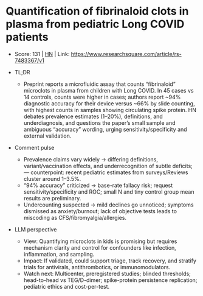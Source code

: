 # Quantification of fibrinaloid clots in plasma from pediatric Long COVID patients

- Score: 131 | [HN](https://news.ycombinator.com/item?id=45557267) | Link: https://www.researchsquare.com/article/rs-7483367/v1

- TL;DR
    - Preprint reports a microfluidic assay that counts “fibrinaloid” microclots in plasma from children with Long COVID. In 45 cases vs 14 controls, counts were higher in cases; authors report ~94% diagnostic accuracy for their device versus ~66% by slide counting, with highest counts in samples showing circulating spike protein. HN debates prevalence estimates (1–20%), definitions, and underdiagnosis, and questions the paper’s small sample and ambiguous “accuracy” wording, urging sensitivity/specificity and external validation.

- Comment pulse
    - Prevalence claims vary widely → differing definitions, variant/vaccination effects, and underrecognition of subtle deficits; — counterpoint: recent pediatric estimates from surveys/Reviews cluster around 1–3.5%.
    - “94% accuracy” criticized → base-rate fallacy risk; request sensitivity/specificity and ROC; small N and tiny control group mean results are preliminary.
    - Undercounting suspected → mild declines go unnoticed; symptoms dismissed as anxiety/burnout; lack of objective tests leads to miscoding as CFS/fibromyalgia/allergies.

- LLM perspective
    - View: Quantifying microclots in kids is promising but requires mechanism clarity and control for confounders like infection, inflammation, and sampling.
    - Impact: If validated, could support triage, track recovery, and stratify trials for antivirals, antithrombotics, or immunomodulators.
    - Watch next: Multicenter, preregistered studies; blinded thresholds; head-to-head vs TEG/D-dimer; spike-protein persistence replication; pediatric ethics and cost-per-test.
